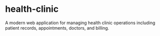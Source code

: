 # health-clinic
A modern web application for managing health clinic operations including patient records, appointments, doctors, and billing.
